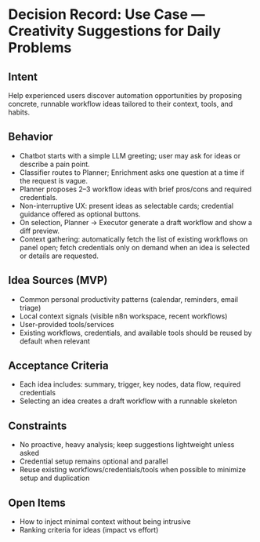 # Decision Record: Use Case — Creativity Suggestions for Daily Problems

## Intent
Help experienced users discover automation opportunities by proposing concrete, runnable workflow ideas tailored to their context, tools, and habits.

## Behavior
- Chatbot starts with a simple LLM greeting; user may ask for ideas or describe a pain point.
- Classifier routes to Planner; Enrichment asks one question at a time if the request is vague.
- Planner proposes 2–3 workflow ideas with brief pros/cons and required credentials.
- Non-interruptive UX: present ideas as selectable cards; credential guidance offered as optional buttons.
- On selection, Planner → Executor generate a draft workflow and show a diff preview.
 - Context gathering: automatically fetch the list of existing workflows on panel open; fetch credentials only on demand when an idea is selected or details are requested.

## Idea Sources (MVP)
- Common personal productivity patterns (calendar, reminders, email triage)
- Local context signals (visible n8n workspace, recent workflows)
- User-provided tools/services
- Existing workflows, credentials, and available tools should be reused by default when relevant

## Acceptance Criteria
- Each idea includes: summary, trigger, key nodes, data flow, required credentials
- Selecting an idea creates a draft workflow with a runnable skeleton

## Constraints
- No proactive, heavy analysis; keep suggestions lightweight unless asked
- Credential setup remains optional and parallel
 - Reuse existing workflows/credentials/tools when possible to minimize setup and duplication

## Open Items
- How to inject minimal context without being intrusive
- Ranking criteria for ideas (impact vs effort)

